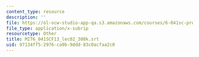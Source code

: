 ```yaml
---
content_type: resource
description: ''
file: https://ol-ocw-studio-app-qa.s3.amazonaws.com/courses/6-041sc-probabilistic-systems-analysis-and-applied-probability-fall-2013/97134ff52976ca9b9ddd83c0acfaa2c0_MIT6_041SCF13_lec02_300k.srt
file_type: application/x-subrip
resourcetype: Other
title: MIT6_041SCF13_lec02_300k.srt
uid: 97134ff5-2976-ca9b-9ddd-83c0acfaa2c0
---
```

